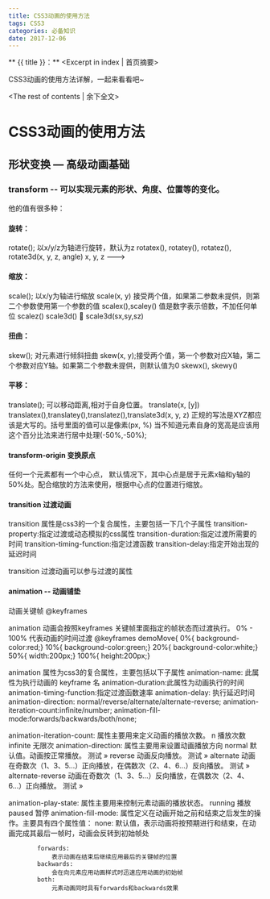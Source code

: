 ```yaml
---
title: CSS3动画的使用方法
tags: CSS3
categories: 必备知识
date: 2017-12-06
---
```

** {{ title }}：** <Excerpt in index | 首页摘要>

CSS3动画的使用方法详解，一起来看看吧~
<!-- more -->
<The rest of contents | 余下全文>

# CSS3动画的使用方法

## 形状变换  —   高级动画基础 

### transform -- 可以实现元素的形状、角度、位置等的变化。
他的值有很多种：
#### 旋转：
rotate(); 以x/y/z为轴进行旋转，默认为z
rotatex(), rotatey(), rotatez(), rotate3d(x, y, z, angle) x, y, z --->
#### 缩放：
scale(); 以x/y为轴进行缩放
scale(x, y) 接受两个值，如果第二参数未提供，则第二个参数使用第一个参数的值
scalex(),scaley() 值是数字表示倍数，不加任何单位
scalez()
scale3d()  scale3d(sx,sy,sz)
#### 扭曲：
skew(); 对元素进行倾斜扭曲
skew(x, y);接受两个值，第一个参数对应X轴，第二个参数对应Y轴。如果第二个参数未提供，则默认值为0
skewx(), skewy()
#### 平移：
translate(); 可以移动距离,相对于自身位置。
translate(x, [y])
translatex(),translatey(),translatez(),translate3d(x, y, z)  正规的写法是XYZ都应该是大写的。括号里面的值可以是像素(px, %)  当不知道元素自身的宽高是应该用这个百分比法来进行居中处理(-50%,-50%);
#### transform-origin 变换原点
任何一个元素都有一个中心点，
默认情况下，其中心点是居于元素x轴和y轴的50%处。配合缩放的方法来使用，根据中心点的位置进行缩放。

#### transition  过渡动画
transition  属性是css3的一个复合属性，主要包括一下几个子属性
transition-property:指定过渡或动态模拟的css属性
transition-duration:指定过渡所需要的时间
transition-timing-function:指定过渡函数
transition-delay:指定开始出现的延迟时间

transition  过渡动画可以参与过渡的属性

#### animation -- 动画铺垫
动画关键帧 
@keyframes 

animation 动画会按照keyframes 关键帧里面指定的帧状态而过渡执行。
0% - 100% 代表动画的时间过渡
@keyframes demoMove{
0%{ background-color:red;}
10%{ background-color:green;}
20%{ background-color:white;}
50%{ width:200px;}
100%{ height:200px;}

animation 属性为css3的复合属性，主要包括以下子属性
animation-name:  此属性为执行动画的 keyframe 名
animation-duration:此属性为动画执行的时间
animation-timing-function:指定过渡函数速率
animation-delay: 执行延迟时间
animation-direction: normal/reverse/alternate/alternate-reverse; 
animation-iteration-count:infinite/number;
animation-fill-mode:forwards/backwards/both/none;

animation-iteration-count:
            属性主要用来定义动画的播放次数。
            n 播放次数
            infinite 无限次
       animation-direction:
            属性主要用来设置动画播放方向
            normal  默认值。动画按正常播放。    测试 »
            reverse 动画反向播放。 测试 »
            alternate   动画在奇数次（1、3、5...）正向播放，在偶数次（2、4、6...）反向播放。    测试 »
            alternate-reverse   动画在奇数次（1、3、5...）反向播放，在偶数次（2、4、6...）正向播放。    测试 »

animation-play-state:
            属性主要用来控制元素动画的播放状态。
            running 播放
            paused  暂停
       animation-fill-mode:
            属性定义在动画开始之前和结束之后发生的操作。主要具有四个属性值：
            none:
                默认值，表示动画将按预期进行和结束，在动画完成其最后一帧时，动画会反转到初始帧处
                
            forwards:
                表示动画在结束后继续应用最后的关键帧的位置
            backwards:
                会在向元素应用动画样式时迅速应用动画的初始帧
            both:
                元素动画同时具有forwards和backwards效果







